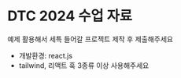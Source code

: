 # DTC 2024 수업 자료 

예제 활용해서 세특 들어갈 프로젝트 제작 후 제출해주세요

- 개발환경: react.js
- tailwind, 리액트 훅 3종류 이상 사용해주세요
